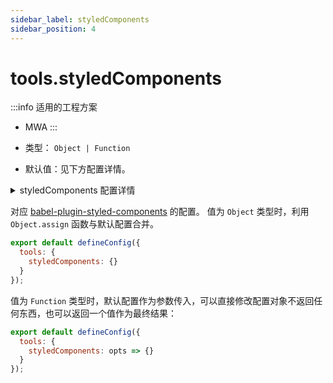 ```yaml
---
sidebar_label: styledComponents
sidebar_position: 4
---
```


# tools.styledComponents

:::info 适用的工程方案
* MWA
:::

* 类型： `Object | Function`
* 默认值：见下方配置详情。

<details>
  <summary>styledComponents 配置详情</summary>


```js
{
  pure: true,
  displayName: true,
  ssr: false,
  transpileTemplateLiterals: true,
}
```

:::tip 提示
更多关于：<a href="https://github.com/styled-components/babel-plugin-styled-components" target="_blank">Styled Components 配置</a>。
:::
</details>

对应 [babel-plugin-styled-components](https://github.com/styled-components/babel-plugin-styled-components) 的配置。
值为 `Object` 类型时，利用 `Object.assign` 函数与默认配置合并。

```js title="modern.config.js"
export default defineConfig({
  tools: {
    styledComponents: {}
  }
});
```

值为 `Function` 类型时，默认配置作为参数传入，可以直接修改配置对象不返回任何东西，也可以返回一个值作为最终结果：

```js
export default defineConfig({
  tools: {
    styledComponents: opts => {}
  }
});
```
